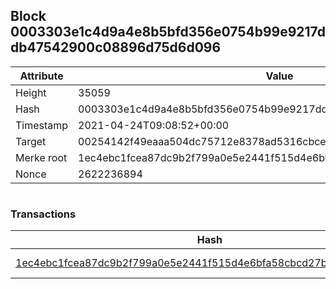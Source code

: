 ## Block 0003303e1c4d9a4e8b5bfd356e0754b99e9217ddb47542900c08896d75d6d096

Attribute | Value
--- | ---
Height | 35059
Hash | 0003303e1c4d9a4e8b5bfd356e0754b99e9217ddb47542900c08896d75d6d096
Timestamp | 2021-04-24T09:08:52+00:00
Target | 00254142f49eaaa504dc75712e8378ad5316cbcead634704b3734b6271167cc4
Merke root | 1ec4ebc1fcea87dc9b2f799a0e5e2441f515d4e6bfa58cbcd27b05470572012c
Nonce | 2622236894

```

```

### Transactions

Hash | Amount
--- | ---
[1ec4ebc1fcea87dc9b2f799a0e5e2441f515d4e6bfa58cbcd27b05470572012c](1ec4ebc1fcea87dc9b2f799a0e5e2441f515d4e6bfa58cbcd27b05470572012c.md) | 10.00000000 SKEPTI 
